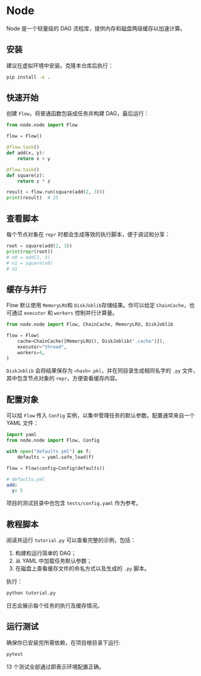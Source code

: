 # Node

Node 是一个轻量级的 DAG 流程库，提供内存和磁盘两级缓存以加速计算。

## 安装

建议在虚拟环境中安装。克隆本仓库后执行：

```bash
pip install -e .
```

## 快速开始

创建 `Flow`，将普通函数包装成任务并构建 DAG，最后运行：

```python
from node.node import Flow

flow = Flow()

@flow.task()
def add(x, y):
    return x + y

@flow.task()
def square(z):
    return z * z

result = flow.run(square(add(2, 3)))
print(result)  # 25
```

## 查看脚本

每个节点对象在 `repr` 时都会生成等效的执行脚本，便于调试和分享：

```python
root = square(add(2, 3))
print(repr(root))
# n0 = add(2, 3)
# n1 = square(n0)
# n1
```

## 缓存与并行

Flow 默认使用 `MemoryLRU`和 `DiskJoblib`存储结果。你可以给定 `ChainCache`，也可通过 `executor` 和 `workers` 控制并行计算量。

```python
from node.node import Flow, ChainCache, MemoryLRU, DiskJoblib

flow = Flow(
    cache=ChainCache([MemoryLRU(), DiskJoblib(".cache")]),
    executor="thread",
    workers=4,
)
```

`DiskJoblib` 会将结果保存为 `<hash>.pkl`，并在同目录生成相同名字的 `.py` 文件，
其中包含节点对象的 `repr`，方便查看缓存内容。

## 配置对象

可以给 `Flow` 传入 `Config` 实例，以集中管理任务的默认参数。配置通常来自一个 YAML 文件：

```python
import yaml
from node.node import Flow, Config

with open("defaults.yml") as f:
    defaults = yaml.safe_load(f)

flow = Flow(config=Config(defaults))
```

```yaml
# defaults.yml
add:
  y: 5
```

项目的测试目录中也包含 `tests/config.yaml` 作为参考。

## 教程脚本

阅读并运行 `tutorial.py` 可以查看完整的示例，包括：

1. 构建和运行简单的 DAG；
2. 从 YAML 中加载任务默认参数；
3. 在磁盘上查看缓存文件的命名方式以及生成的 `.py` 脚本。

执行：

```bash
python tutorial.py
```

日志会展示每个任务的执行及缓存情况。

## 运行测试

确保你已安装完所需依赖，在项目根目录下运行:

```bash
pytest
```
13 个测试全部通过即表示环境配置正确。
